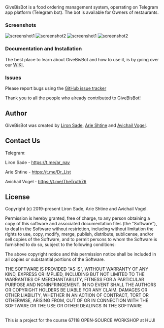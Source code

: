 GiveBisBot is a food ordering management system, operrating on Telegram app platform (Telegram bot). The bot is available for Owners of restaurants.

### Screenshots
![screenshot1](screenshots/start.jpg?raw=true "start")
![screenshot2](screenshots/1.jpg?raw=true "welcome msg")
![screenshot1](screenshots/2.jpg?raw=true "close order")
![screenshot2](screenshots/3.jpg?raw=true "thank you")

### Documentation and Installation
The best place to learn about GiveBisBot and how to use it, is by going over our [WIKI](https://github.cs.huji.ac.il/liron/GiveBisBot/wiki).

### Issues
Please report bugs using the [GitHub issue tracker](https://github.cs.huji.ac.il/liron/GiveBisBot/issues)

Thank you to all the people who already contributed to GiveBisBot!

## Author
GiveBisBot was created by [Liron Sade](https://github.cs.huji.ac.il/liron), [Arie Shtine](https://github.cs.huji.ac.il/arie-shtine) and [Avichail Vogel](https://github.cs.huji.ac.il/avichail).

## Contact Us
Telegram:

Liron Sade - https://t.me/ar_nav

Arie Shtine - https://t.me/Dr_List

Avichail Vogel - https://t.me/TheTruth76


## License
Copyright (c) 2019-present Liron Sade, Arie Shtine and Avichail Vogel.

Permission is hereby granted, free of charge, to any person obtaining a copy of this software and associated documentation files (the "Software"), to deal in the Software without restriction, including without limitation the rights to use, copy, modify, merge, publish, 
distribute, sublicense, and/or sell copies of the Software, and to permit persons to whom the Software is furnished to do so, subject to 
the following conditions:

The above copyright notice and this permission notice shall be included in all copies or substantial portions of the Software.

THE SOFTWARE IS PROVIDED "AS IS", WITHOUT WARRANTY OF ANY KIND, EXPRESS OR IMPLIED, INCLUDING BUT NOT LIMITED TO THE WARRANTIES OF 
MERCHANTABILITY, FITNESS FOR A PARTICULAR PURPOSE AND NONINFRINGEMENT. IN NO EVENT SHALL THE AUTHORS OR COPYRIGHT HOLDERS BE LIABLE FOR ANY CLAIM, DAMAGES OR OTHER LIABILITY, WHETHER IN AN ACTION OF CONTRACT, TORT OR OTHERWISE, ARISING FROM, OUT OF OR IN CONNECTION WITH THE 
SOFTWARE OR THE USE OR OTHER DEALINGS IN THE SOFTWARE

##

This is a project for the course 67118 OPEN-SOURCE WORKSHOP at HUJI
